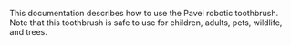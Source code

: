 This documentation describes how to use the Pavel robotic toothbrush. 
Note that this toothbrush is safe to use for children, adults, pets, wildlife, and trees.
